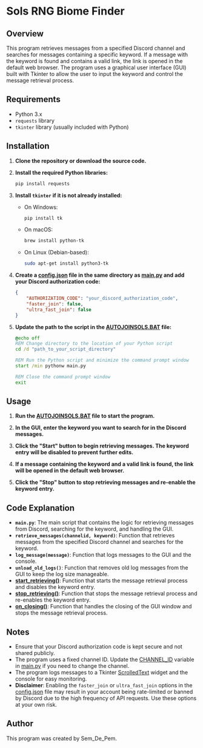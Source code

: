 # Sols RNG Biome Finder

## Overview

This program retrieves messages from a specified Discord channel and searches for messages containing a specific keyword. If a message with the keyword is found and contains a valid link, the link is opened in the default web browser. The program uses a graphical user interface (GUI) built with Tkinter to allow the user to input the keyword and control the message retrieval process.

## Requirements

- Python 3.x
- `requests` library
- `tkinter` library (usually included with Python)

## Installation

1. **Clone the repository or download the source code.**

2. **Install the required Python libraries:**
    ```sh
    pip install requests
    ```

3. **Install `tkinter` if it is not already installed:**
    - On Windows:
        ```sh
        pip install tk
        ```
    - On macOS:
        ```sh
        brew install python-tk
        ```
    - On Linux (Debian-based):
        ```sh
        sudo apt-get install python3-tk
        ```

4. **Create a [config.json](http://_vscodecontentref_/3) file in the same directory as [main.py](http://_vscodecontentref_/4) and add your Discord authorization code:**
    ```json
    {
        "AUTHORIZATION_CODE": "your_discord_authorization_code",
        "faster_join": false,
        "ultra_fast_join": false
    }
    ```

5. **Update the path to the script in the [AUTOJOINSOLS.BAT](http://_vscodecontentref_/5) file:**
    ```bat
    @echo off
    REM Change directory to the location of your Python script
    cd /d "path_to_your_script_directory"

    REM Run the Python script and minimize the command prompt window
    start /min pythonw main.py

    REM Close the command prompt window
    exit
    ```

## Usage

1. **Run the [AUTOJOINSOLS.BAT](http://_vscodecontentref_/6) file to start the program.**

2. **In the GUI, enter the keyword you want to search for in the Discord messages.**

3. **Click the "Start" button to begin retrieving messages. The keyword entry will be disabled to prevent further edits.**

4. **If a message containing the keyword and a valid link is found, the link will be opened in the default web browser.**

5. **Click the "Stop" button to stop retrieving messages and re-enable the keyword entry.**

## Code Explanation

- **`main.py`**: The main script that contains the logic for retrieving messages from Discord, searching for the keyword, and handling the GUI.
- **`retrieve_messages(channelid, keyword)`**: Function that retrieves messages from the specified Discord channel and searches for the keyword.
- **`log_message(message)`**: Function that logs messages to the GUI and the console.
- **`unload_old_logs()`**: Function that removes old log messages from the GUI to keep the log size manageable.
- **[start_retrieving()](http://_vscodecontentref_/7)**: Function that starts the message retrieval process and disables the keyword entry.
- **[stop_retrieving()](http://_vscodecontentref_/8)**: Function that stops the message retrieval process and re-enables the keyword entry.
- **[on_closing()](http://_vscodecontentref_/9)**: Function that handles the closing of the GUI window and stops the message retrieval process.

## Notes

- Ensure that your Discord authorization code is kept secure and not shared publicly.
- The program uses a fixed channel ID. Update the [CHANNEL_ID](http://_vscodecontentref_/10) variable in [main.py](http://_vscodecontentref_/11) if you need to change the channel.
- The program logs messages to a Tkinter [ScrolledText](http://_vscodecontentref_/12) widget and the console for easy monitoring.
- **Disclaimer**: Enabling the `faster_join` or `ultra_fast_join` options in the [config.json](http://_vscodecontentref_/13) file may result in your account being rate-limited or banned by Discord due to the high frequency of API requests. Use these options at your own risk.

## Author

This program was created by Sem_De_Pem.